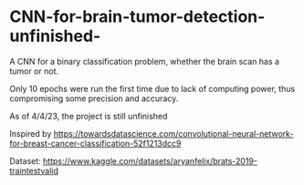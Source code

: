 # CNN-for-brain-tumor-detection-unfinished-

A CNN for a binary classification problem, whether the brain scan has a tumor or not. 

Only 10 epochs were run the first time due to lack of computing power, thus compromising some precision and accuracy.

As of 4/4/23, the project is still unfinished

Inspired by https://towardsdatascience.com/convolutional-neural-network-for-breast-cancer-classification-52f1213dcc9

Dataset: https://www.kaggle.com/datasets/aryanfelix/brats-2019-traintestvalid

